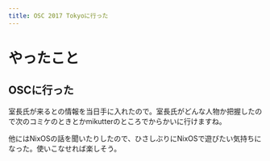 ```yaml
---
title: OSC 2017 Tokyoに行った
---
```


# やったこと

## OSCに行った

室長氏が来るとの情報を当日手に入れたので。室長氏がどんな人物か把握したので次のコミケのときとかmikutterのところでからかいに行けますね。

他にはNixOSの話を聞いたりしたので、ひさしぶりにNixOSで遊びたい気持ちになった。使いこなせれば楽しそう。
